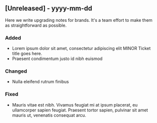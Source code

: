 ## [Unreleased] - yyyy-mm-dd
 
Here we write upgrading notes for brands. It's a team effort to make them as
straightforward as possible.
 
### Added
- Lorem ipsum dolor sit amet, consectetur adipiscing elit
  MINOR Ticket title goes here.
-  Praesent condimentum justo id nibh euismod
 
### Changed
 - Nulla eleifend rutrum finibus

### Fixed
- Mauris vitae est nibh. Vivamus feugiat mi at ipsum placerat, eu ullamcorper sapien feugiat. Praesent tortor sapien, pulvinar sit amet mauris ut, venenatis consequat arcu.
